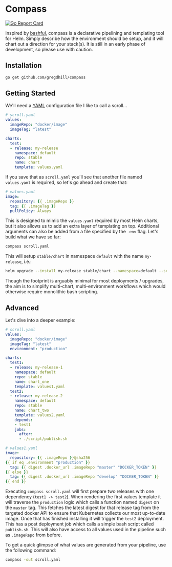 # Compass

[![Go Report Card](https://goreportcard.com/badge/github.com/gregdhill/compass)](https://goreportcard.com/report/github.com/gregdhill/compass)

Inspired by [bashful](https://github.com/wagoodman/bashful), compass is a declarative pipelining and templating tool for Helm. Simply describe how the environment should be setup, and it will chart out a direction for your stack(s). It is still in an early phase of development, so please use with caution.

## Installation

```bash
go get github.com/gregdhill/compass
```

## Getting Started

We'll need a [YAML](https://yaml.org) configuration file I like to call a scroll...

```yaml
# scroll.yaml
values:
  imageRepo: "docker/image"
  imageTag: "latest"

charts:
  test:
  - release: my-release
    namespace: default
    repo: stable
    name: chart
    template: values.yaml
```

If you save that as `scroll.yaml` you'll see that another file named `values.yaml` is required, so let's go ahead and create that:

```yaml
# values.yaml
image:
  repository: {{ .imageRepo }}
  tag: {{ .imageTag }}
  pullPolicy: Always
```

This is designed to mimic the `values.yaml` required by most Helm charts, but it also allows us to add an extra layer of templating on top. Additional arguments can also be added from a file specified by the `-env` flag. Let's build what we have so far:

```bash
compass scroll.yaml
```

This will setup `stable/chart` in namespace `default` with the name `my-release`, i.e.:

```bash
helm upgrade --install my-release stable/chart --namespace=default --set 'repository="docker/image",tag="latest",pullPolicy=Always'
```

Though the footprint is arguably minimal for most deployments / upgrades, the aim is to simplify multi-chart, multi-environment workflows which would otherwise require monolithic bash scripting.

## Advanced

Let's dive into a deeper example:

```yaml
# scroll.yaml
values:
  imageRepo: "docker/image"
  imageTag: "latest"
  environment: "production"

charts:
  test1:
  - release: my-release-1
    namespace: default
    repo: stable
    name: chart_one
    template: values1.yaml
  test2:
  - release: my-release-2
    namespace: default
    repo: stable
    name: chart_two
    template: values2.yaml
    depends:
    - test1
    jobs:
      after:
      - ./script/publish.sh
```

```yaml
# values1.yaml
image:
  repository: {{ .imageRepo }}@sha256
{{ if eq .environment "production" }}
  tag: {{ digest .docker_url .imageRepo "master" "DOCKER_TOKEN" }}
{{ else }}
  tag: {{ digest .docker_url .imageRepo "develop" "DOCKER_TOKEN" }}
{{ end }}
```

Executing `compass scroll.yaml` will first prepare two releases with one dependency (`test1 -> test2`). When rendering the first values template it will traverse the `production` logic which calls a function named `digest` on the `master` tag. This fetches the latest digest for that release tag from the targeted docker API to ensure that Kubernetes collects our most up-to-date image. Once that has finished installing it will trigger the `test2` deployment. This has a post deployment job which calls a simple bash script called `publish.sh`. This will also have access to all values used in the pipeline such as `.imageRepo` from before.

To get a quick glimpse of what values are generated from your pipeline, use the following command:

```bash
compass -out scroll.yaml
```
